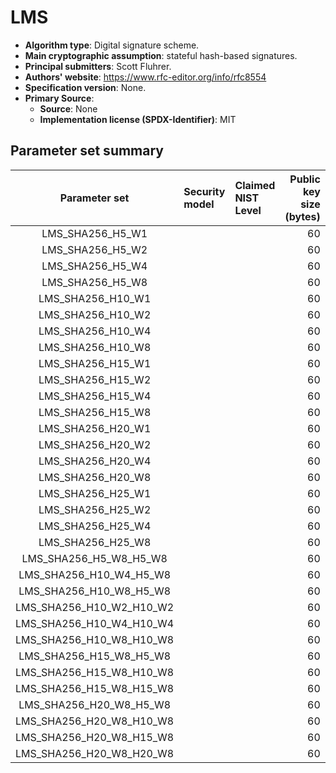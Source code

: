 # LMS

- **Algorithm type**: Digital signature scheme.
- **Main cryptographic assumption**: stateful hash-based signatures.
- **Principal submitters**: Scott Fluhrer.
- **Authors' website**: https://www.rfc-editor.org/info/rfc8554
- **Specification version**: None.
- **Primary Source**<a name="primary-source"></a>:
  - **Source**: None
  - **Implementation license (SPDX-Identifier)**: MIT


## Parameter set summary

|      Parameter set       | Security model   | Claimed NIST Level   |   Public key size (bytes) |   Secret key size (bytes) |   Signature size (bytes) |
|:------------------------:|:-----------------|:---------------------|--------------------------:|--------------------------:|-------------------------:|
|     LMS_SHA256_H5_W1     |                  |                      |                        60 |                        64 |                     8688 |
|     LMS_SHA256_H5_W2     |                  |                      |                        60 |                        64 |                     4464 |
|     LMS_SHA256_H5_W4     |                  |                      |                        60 |                        64 |                     2352 |
|     LMS_SHA256_H5_W8     |                  |                      |                        60 |                        64 |                     1296 |
|    LMS_SHA256_H10_W1     |                  |                      |                        60 |                        64 |                     8848 |
|    LMS_SHA256_H10_W2     |                  |                      |                        60 |                        64 |                     4624 |
|    LMS_SHA256_H10_W4     |                  |                      |                        60 |                        64 |                     2512 |
|    LMS_SHA256_H10_W8     |                  |                      |                        60 |                        64 |                     1456 |
|    LMS_SHA256_H15_W1     |                  |                      |                        60 |                        64 |                     9008 |
|    LMS_SHA256_H15_W2     |                  |                      |                        60 |                        64 |                     4784 |
|    LMS_SHA256_H15_W4     |                  |                      |                        60 |                        64 |                     2672 |
|    LMS_SHA256_H15_W8     |                  |                      |                        60 |                        64 |                     1616 |
|    LMS_SHA256_H20_W1     |                  |                      |                        60 |                        64 |                     9168 |
|    LMS_SHA256_H20_W2     |                  |                      |                        60 |                        64 |                     4944 |
|    LMS_SHA256_H20_W4     |                  |                      |                        60 |                        64 |                     2832 |
|    LMS_SHA256_H20_W8     |                  |                      |                        60 |                        64 |                     1776 |
|    LMS_SHA256_H25_W1     |                  |                      |                        60 |                        64 |                     9328 |
|    LMS_SHA256_H25_W2     |                  |                      |                        60 |                        64 |                     5104 |
|    LMS_SHA256_H25_W4     |                  |                      |                        60 |                        64 |                     2992 |
|    LMS_SHA256_H25_W8     |                  |                      |                        60 |                        64 |                     1936 |
|  LMS_SHA256_H5_W8_H5_W8  |                  |                      |                        60 |                        64 |                     2644 |
| LMS_SHA256_H10_W4_H5_W8  |                  |                      |                        60 |                        64 |                     2804 |
| LMS_SHA256_H10_W8_H5_W8  |                  |                      |                        60 |                        64 |                     3860 |
| LMS_SHA256_H10_W2_H10_W2 |                  |                      |                        60 |                        64 |                     9300 |
| LMS_SHA256_H10_W4_H10_W4 |                  |                      |                        60 |                        64 |                     5076 |
| LMS_SHA256_H10_W8_H10_W8 |                  |                      |                        60 |                        64 |                     2964 |
| LMS_SHA256_H15_W8_H5_W8  |                  |                      |                        60 |                        64 |                     2964 |
| LMS_SHA256_H15_W8_H10_W8 |                  |                      |                        60 |                        64 |                     3124 |
| LMS_SHA256_H15_W8_H15_W8 |                  |                      |                        60 |                        64 |                     3284 |
| LMS_SHA256_H20_W8_H5_W8  |                  |                      |                        60 |                        64 |                     3124 |
| LMS_SHA256_H20_W8_H10_W8 |                  |                      |                        60 |                        64 |                     3284 |
| LMS_SHA256_H20_W8_H15_W8 |                  |                      |                        60 |                        64 |                     3444 |
| LMS_SHA256_H20_W8_H20_W8 |                  |                      |                        60 |                        64 |                     3604 |
